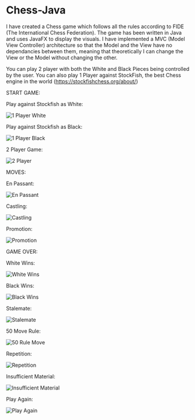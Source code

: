 # Chess-Java

I have created a Chess game which follows all the rules according to FIDE (The International Chess Federation). The game has been written in Java and uses JavaFX to display the visuals. I have implemented a MVC (Model View Controller) architecture so that the Model and the View have no dependancies between them, meaning that theoretically I can change the View or the Model without changing the other.  

You can play 2 player with both the White and Black Pieces being controlled by the user. You can also play 1 Player against StockFish, the best Chess engine in the world (https://stockfishchess.org/about/)

START GAME:



Play against Stockfish as White:

![1 Player White](https://user-images.githubusercontent.com/67894560/165652029-d5a8402f-1bad-43ee-8197-b87768632ec6.gif)




Play against Stockfish as Black:

![1 Player Black](https://user-images.githubusercontent.com/67894560/165653064-ee8390fa-a0c3-4ec4-b604-2134051ccaae.gif)



2 Player Game:

![2 Player](https://user-images.githubusercontent.com/67894560/165653676-a259129d-1d75-4a96-a2da-5a67bd1ebe74.gif)



MOVES:


En Passant:

![En Passant](https://user-images.githubusercontent.com/67894560/165654251-dbe0c774-1724-4a74-a62b-d9c41838dacf.gif)


Castling:

![Castling](https://user-images.githubusercontent.com/67894560/165663667-2f74a980-92a4-4447-8ef7-b95a5a3f858d.gif)


Promotion:

![Promotion](https://user-images.githubusercontent.com/67894560/165665554-65d4cfaf-202e-46b8-818f-3813376cf503.gif)







GAME OVER:


White Wins:

![White Wins](https://user-images.githubusercontent.com/67894560/165656389-cd659eec-dbe9-42bd-809d-90f23f6fb7a0.gif)


Black Wins:

![Black Wins](https://user-images.githubusercontent.com/67894560/165657257-10a0a6a4-af79-4999-b4c5-9224a9d2ec87.gif)


Stalemate:

![Stalemate](https://user-images.githubusercontent.com/67894560/165658198-c699ab32-57b2-4388-b868-e9e7ab9bba0a.gif)


50 Move Rule:

![50 Rule Move](https://user-images.githubusercontent.com/67894560/165659743-4160eab0-03dc-4788-b2b8-e7cc291a20d5.gif)


Repetition:

![Repetition](https://user-images.githubusercontent.com/67894560/165660410-83f67984-37a7-4668-945e-9e496a1e3f04.gif)


Insufficient Material:

![Insufficient Material](https://user-images.githubusercontent.com/67894560/165661091-39d94d1e-2e61-496e-88ea-f98fe57d2496.gif)


Play Again:

![Play Again](https://user-images.githubusercontent.com/67894560/165665949-5759be89-0226-4e15-ba63-b3f38d1c909b.gif)

